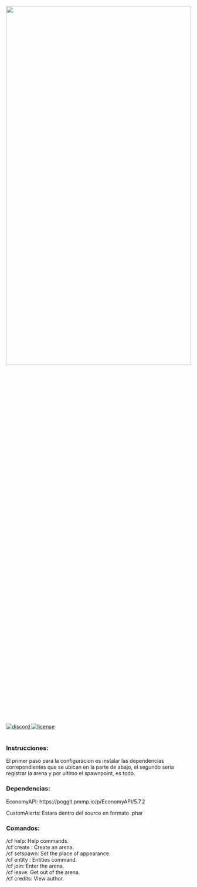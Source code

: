 <div align="left">
	<img src="https://1000marcas.net/wp-content/uploads/2020/01/Minecraft-Logo.png" width="100%" height="50%">
	<br>
    <a href="https://discord.com/channels/SoyMikeRangel#3325">
        <img src="https://img.shields.io/badge/chat-on%20discord-7289da.svg" alt="discord">
    </a>
    <a href="https://github.com/SoyMikeRangel/ComboFly/blob/master/LICENSE">
        <img src="https://img.shields.io/badge/license-Apache%20License%202.0-yellowgreen.svg" alt="license">
    </a>
    <br><br>
    <h3>Instrucciones:</h3>
    <p>El primer paso para la configuracion es instalar las dependencias correpondientes que se ubican en la parte de abajo, el segundo seria registrar la arena y por ultimo el spawnpoint, es todo.</p>
    <h3>Dependencias:</h3>
    <p>EconomyAPI: https://poggit.pmmp.io/p/EconomyAPI/5.7.2</p>
    <p>CustomAlerts: Estara dentro del source en formato .phar</p>
    <h3>Comandos:</h3>
    <p>/cf help: Help commands. <br> /cf create <arena>: Create an arena. <br> /cf setspawn: Set the place of appearance. <br> /cf entity <stats|game|remove>: Entities command. <br> /cf join: Enter the arena. <br> /cf leave: Get out of the arena. <br> /cf credits: View author. </p>
</div>

